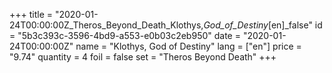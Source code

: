 +++
title = "2020-01-24T00:00:00Z_Theros_Beyond_Death_Klothys,_God_of_Destiny_[en]_false"
id = "5b3c393c-3596-4bd9-a553-e0b03c2eb950"
date = "2020-01-24T00:00:00Z"
name = "Klothys, God of Destiny"
lang = ["en"]
price = "9.74"
quantity = 4
foil = false
set = "Theros Beyond Death"
+++
